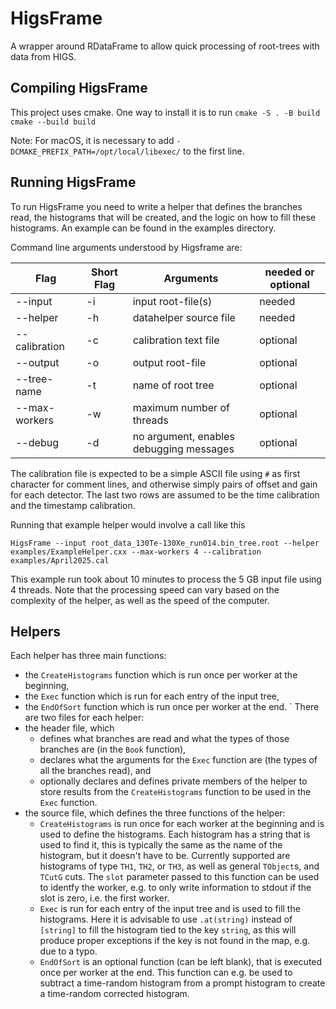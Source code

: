 # HigsFrame

A wrapper around RDataFrame to allow quick processing of root-trees with data from HIGS.

## Compiling HigsFrame

This project uses cmake.
One way to install it is to run
`
cmake -S . -B build
cmake --build build
`

Note: For macOS, it is necessary to add `-DCMAKE_PREFIX_PATH=/opt/local/libexec/` to the first line.

## Running HigsFrame

To run HigsFrame you need to write a helper that defines the branches read, the histograms that will be created, and the logic on how to fill these histograms.
An example can be found in the examples directory.

Command line arguments understood by Higsframe are:

| Flag         | Short Flag | Arguments                               | needed or optional |
| ------------ | ---------- | --------------------------------------- | ------------------ |
|--input       | -i         | input root-file(s)                      | needed             |
|--helper      | -h         | datahelper source file                  | needed             |
|--calibration | -c         | calibration text file                   | optional           |
|--output      | -o         | output root-file                        | optional           |
|--tree-name   | -t         | name of root tree                       | optional           |
|--max-workers | -w         | maximum number of threads               | optional           |
|--debug       | -d         | no argument, enables debugging messages | optional           |

The calibration file is expected to be a simple ASCII file using `#` as first character for comment lines, and otherwise simply pairs of offset and gain for each detector.
The last two rows are assumed to be the time calibration and the timestamp calibration.

Running that example helper would involve a call like this
```
HigsFrame --input root_data_130Te-130Xe_run014.bin_tree.root --helper examples/ExampleHelper.cxx --max-workers 4 --calibration examples/April2025.cal
```

This example run took about 10 minutes to process the 5 GB input file using 4 threads.
Note that the processing speed can vary based on the complexity of the helper, as well as the speed of the computer.

## Helpers

Each helper has three main functions:
- the `CreateHistograms` function which is run once per worker at the beginning,
- the `Exec` function which is run for each entry of the input tree,
- the `EndOfSort` function which is run once per worker at the end.
`
There are two files for each helper:
- the header file, which
  - defines what branches are read and what the types of those branches are (in the `Book` function),
  - declares what the arguments for the `Exec` function are (the types of all the branches read), and
  - optionally declares and defines private members of the helper to store results from the `CreateHistograms` function to be used in the `Exec` function.
- the source file, which defines the three functions of the helper:
  - `CreateHistograms` is run once for each worker at the beginning and is used to define the histograms.
    Each histogram has a string that is used to find it, this is typically the same as the name of the histogram, but it doesn't have to be.
    Currently supported are histograms of type `TH1`, `TH2`, or `TH3`, as well as general `TObject`s, and `TCutG` cuts.
    The `slot` parameter passed to this function can be used to identfy the worker, e.g. to only write information to stdout if the slot is zero, i.e. the first worker.
  - `Exec` is run for each entry of the input tree and is used to fill the histograms.
    Here it is advisable to use `.at(string)` instead of `[string]` to fill the histogram tied to the key `string`, as this will produce proper exceptions if the key is not found in the map, e.g. due to a typo.
  - `EndOfSort` is an optional function (can be left blank), that is executed once per worker at the end.
    This function can e.g. be used to subtract a time-random histogram from a prompt histogram to create a time-random corrected histogram.

